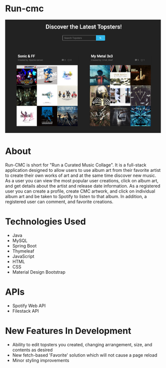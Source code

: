 # Run-cmc

![Screenshot](example.png)

# About
Run-CMC is short for "Run a Curated Music Collage". It is a full-stack application designed to allow users to use album art from their favorite artist to create their own works of art and at the same time discover new music. As a user you can view the most popular user creations, click on album art, and get details about the artist and release date information. As a registered user you can create a profile, create CMC artwork, and click on individual album art and be taken to Spotify to listen to that album. In addition, a registered user can comment, and favorite creations. 

# Technologies Used
- Java
- MySQL
- Spring Boot
- Thymeleaf
- JavaScript
- HTML
- CSS
- Material Design Bootstrap

# APIs
- Spotify Web API
- Filestack API

# New Features In Development
- Ability to edit topsters you created, changing arrangement, size, and contents as desired
- New fetch-based 'Favorite' solution which will not cause a page reload
- Minor styling improvements
